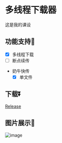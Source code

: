 # 多线程下载器
这是我的课设

## 功能支持🥰
- [x] 多线程下载
- [ ] 断点续传
- 奶牛快传
  - [x] 单文件
 
## 下载⏬
[Release](https://github.com/kitUIN/ShadowDownloader/releases)
## 图片展示🤗
![image](https://github.com/kitUIN/ShadowDownloader/assets/68675068/d0eea972-7dd3-4802-950b-33fbc618b8a8)
